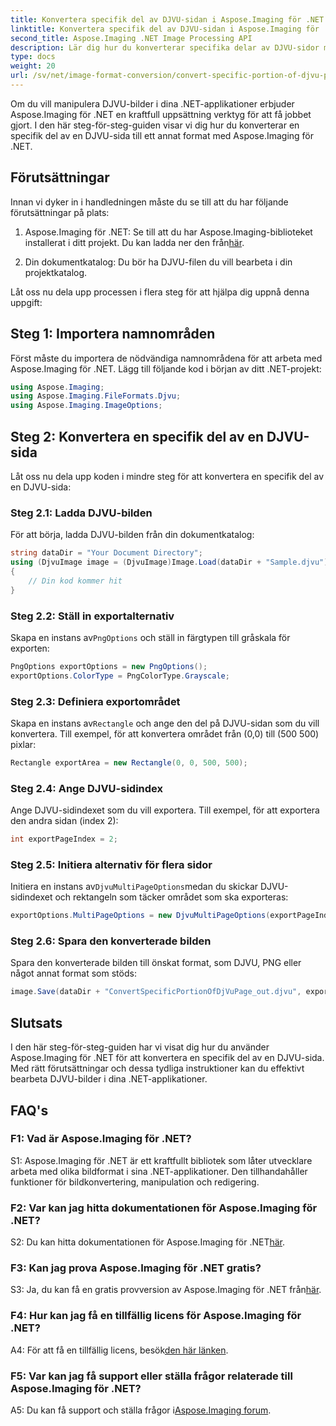 ```yaml
---
title: Konvertera specifik del av DJVU-sidan i Aspose.Imaging för .NET
linktitle: Konvertera specifik del av DJVU-sidan i Aspose.Imaging för .NET
second_title: Aspose.Imaging .NET Image Processing API
description: Lär dig hur du konverterar specifika delar av DJVU-sidor med Aspose.Imaging för .NET. Följ vår steg-för-steg-guide.
type: docs
weight: 20
url: /sv/net/image-format-conversion/convert-specific-portion-of-djvu-page/
---
```

Om du vill manipulera DJVU-bilder i dina .NET-applikationer erbjuder Aspose.Imaging för .NET en kraftfull uppsättning verktyg för att få jobbet gjort. I den här steg-för-steg-guiden visar vi dig hur du konverterar en specifik del av en DJVU-sida till ett annat format med Aspose.Imaging för .NET.

## Förutsättningar

Innan vi dyker in i handledningen måste du se till att du har följande förutsättningar på plats:

1.  Aspose.Imaging för .NET: Se till att du har Aspose.Imaging-biblioteket installerat i ditt projekt. Du kan ladda ner den från[här](https://releases.aspose.com/imaging/net/).

2. Din dokumentkatalog: Du bör ha DJVU-filen du vill bearbeta i din projektkatalog.

Låt oss nu dela upp processen i flera steg för att hjälpa dig uppnå denna uppgift:

## Steg 1: Importera namnområden

Först måste du importera de nödvändiga namnområdena för att arbeta med Aspose.Imaging för .NET. Lägg till följande kod i början av ditt .NET-projekt:

```csharp
using Aspose.Imaging;
using Aspose.Imaging.FileFormats.Djvu;
using Aspose.Imaging.ImageOptions;
```

## Steg 2: Konvertera en specifik del av en DJVU-sida

Låt oss nu dela upp koden i mindre steg för att konvertera en specifik del av en DJVU-sida:

### Steg 2.1: Ladda DJVU-bilden

För att börja, ladda DJVU-bilden från din dokumentkatalog:

```csharp
string dataDir = "Your Document Directory";
using (DjvuImage image = (DjvuImage)Image.Load(dataDir + "Sample.djvu"))
{
    // Din kod kommer hit
}
```

### Steg 2.2: Ställ in exportalternativ

 Skapa en instans av`PngOptions` och ställ in färgtypen till gråskala för exporten:

```csharp
PngOptions exportOptions = new PngOptions();
exportOptions.ColorType = PngColorType.Grayscale;
```

### Steg 2.3: Definiera exportområdet

 Skapa en instans av`Rectangle` och ange den del på DJVU-sidan som du vill konvertera. Till exempel, för att konvertera området från (0,0) till (500 500) pixlar:

```csharp
Rectangle exportArea = new Rectangle(0, 0, 500, 500);
```

### Steg 2.4: Ange DJVU-sidindex

Ange DJVU-sidindexet som du vill exportera. Till exempel, för att exportera den andra sidan (index 2):

```csharp
int exportPageIndex = 2;
```

### Steg 2.5: Initiera alternativ för flera sidor

 Initiera en instans av`DjvuMultiPageOptions`medan du skickar DJVU-sidindexet och rektangeln som täcker området som ska exporteras:

```csharp
exportOptions.MultiPageOptions = new DjvuMultiPageOptions(exportPageIndex, exportArea);
```

### Steg 2.6: Spara den konverterade bilden

Spara den konverterade bilden till önskat format, som DJVU, PNG eller något annat format som stöds:

```csharp
image.Save(dataDir + "ConvertSpecificPortionOfDjVuPage_out.djvu", exportOptions);
```

## Slutsats

I den här steg-för-steg-guiden har vi visat dig hur du använder Aspose.Imaging för .NET för att konvertera en specifik del av en DJVU-sida. Med rätt förutsättningar och dessa tydliga instruktioner kan du effektivt bearbeta DJVU-bilder i dina .NET-applikationer.

## FAQ's

### F1: Vad är Aspose.Imaging för .NET?

S1: Aspose.Imaging för .NET är ett kraftfullt bibliotek som låter utvecklare arbeta med olika bildformat i sina .NET-applikationer. Den tillhandahåller funktioner för bildkonvertering, manipulation och redigering.

### F2: Var kan jag hitta dokumentationen för Aspose.Imaging för .NET?

 S2: Du kan hitta dokumentationen för Aspose.Imaging för .NET[här](https://reference.aspose.com/imaging/net/).

### F3: Kan jag prova Aspose.Imaging för .NET gratis?

 S3: Ja, du kan få en gratis provversion av Aspose.Imaging för .NET från[här](https://releases.aspose.com/).

### F4: Hur kan jag få en tillfällig licens för Aspose.Imaging för .NET?

 A4: För att få en tillfällig licens, besök[den här länken](https://purchase.aspose.com/temporary-license/).

### F5: Var kan jag få support eller ställa frågor relaterade till Aspose.Imaging för .NET?

 A5: Du kan få support och ställa frågor i[Aspose.Imaging forum](https://forum.aspose.com/).